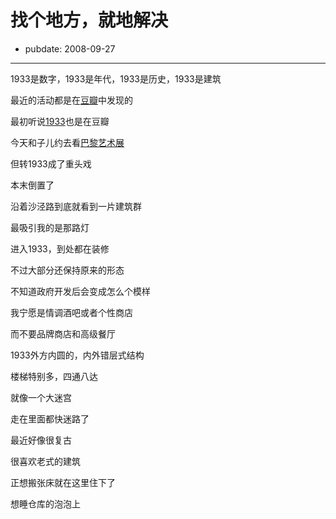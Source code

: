 # 找个地方，就地解决

- pubdate: 2008-09-27

--------------------------


1933是数字，1933是年代，1933是历史，1933是建筑



最近的活动都是在[豆瓣](http://www.douban.com/)中发现的

最初听说[1933](http://zhangxiangou.blshe.com/post/28/133375)也是在豆瓣

今天和子儿约去看[巴黎艺术展](http://www.festival-croisements.cn/spip.php?article230)

但转1933成了重头戏

本末倒置了



沿着沙泾路到底就看到一片建筑群

最吸引我的是那路灯

进入1933，到处都在装修

不过大部分还保持原来的形态

不知道政府开发后会变成怎么个模样

我宁愿是情调酒吧或者个性商店

而不要品牌商店和高级餐厅



1933外方内圆的，内外错层式结构

楼梯特别多，四通八达

就像一个大迷宫

走在里面都快迷路了



最近好像很复古

很喜欢老式的建筑

正想搬张床就在这里住下了





想睡仓库的泡泡上

